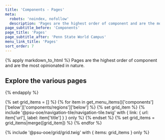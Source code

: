```yaml
---
title: 'Components - Pages'
meta:
  robots: 'noindex, nofollow'
  description: 'Pages are the highest order of component and are the most opinionated in nature.'
page_subtitle_before: 'Components'
page_title: 'Pages'
page_subtitle_after: 'Penn State World Campus'
menu_link_title: 'Pages'
sort_order: 7
---
```


{% apply markdown_to_html %}
  Pages are the highest order of component and are the most opinionated in
  nature.

  ## Explore the various pages
{% endapply %}

{% set grid_items = [] %}
{% for item in get_menu_items()['components']['below']['components/regions']['below'] %}
  {% set grid_item %}
    {% include '@psu-ooe/navigation-tile/navigation-tile.twig' with {
      link: { url: item['url'], label: item['title'] }
    } only %}
  {% endset %}
  {% set grid_items = grid_items|merge([grid_item]) %}
{% endfor %}

{% include '@psu-ooe/grid/grid.twig' with {
  items: grid_items
} only %}

